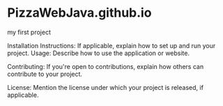 # PizzaWebJava.github.io
my first project 

Installation Instructions: If applicable, explain how to set up and run your project.
Usage: Describe how to use the application or website.

Contributing: If you're open to contributions, explain how others can contribute to your project.

License: Mention the license under which your project is released, if applicable.
